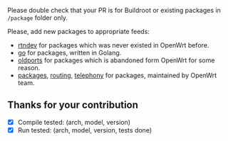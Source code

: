 Please double check that your PR is for Buildroot or existing packages in `/package` folder only.

Please, add new packages to appropriate feeds:
- [rtndev](https://github.com/Entware/rtndev) for packages which was never existed in OpenWrt before.
- [go](https://github.com/Entware/entware-go) for packages, written in Golang.
- [oldports](https://github.com/Entware/entware-oldpackages-ports) for packages which is abandoned form OpenWrt for some reason.
- [packages](https://github.com/Entware/entware-packages), [routing](https://github.com/Entware/entware-routing), [telephony](https://github.com/Entware/entware-telephony) for packages, maintained by OpenWrt team.


Thanks for your contribution
---

- [x] Compile tested: (arch, model, version)
- [x] Run tested: (arch, model, version, tests done)
